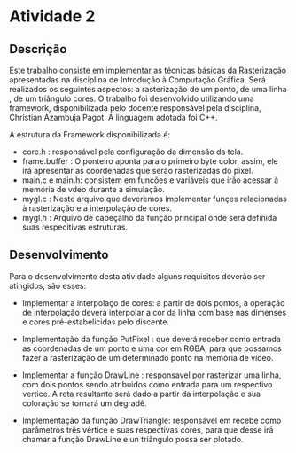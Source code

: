 
# Atividade 2 
## Descrição 

Este trabalho consiste em implementar as técnicas básicas da Rasterização apresentadas na disciplina de Introdução à Computação Gráfica. Será realizados os seguintes aspectos: a rasterização de um ponto, de uma linha , de um triângulo cores. O trabalho foi desenvolvido utilizando uma framework, disponibilizada pelo
docente responsável pela disciplina, Christian Azambuja Pagot. A linguagem adotada foi C++.

A estrutura da Framework disponibilizada é: 

- core.h : responsável pela configuração da dimensão da tela.
- frame.buffer : O ponteiro aponta para o primeiro byte color, assim, ele irá apresentar as coordenadas que serão rasterizadas do pixel.
- main.c e main.h:  consistem em funções e variáveis que irão acessar à memória de vdeo durante a simulação.
- mygl.c : Neste arquivo que deveremos implementar funçes relacionadas à rasterização e a interpolação de cores.
- mygl.h : Arquivo de cabeçalho da função principal onde será definida suas respecitivas estruturas.

## Desenvolvimento 

Para o desenvolvimento desta atividade alguns requisitos deverão ser atingidos, são esses:

- Implementar a interpolaço de cores: a partir de dois pontos, a operação de interpolação deverá interpolar a cor da linha com base nas dimenses e cores pré-estabelicidas pelo discente.

- Implementação da função PutPixel : que deverá receber como entrada as coordenadas de um ponto e uma cor em RGBA, para que possamos fazer a rasterização de um determinado ponto na memória de vídeo. 

- Implementar a função DrawLine :  responsavel por rasterizar uma linha, com dois pontos sendo atribuidos como entrada para um respectivo vertice.  A reta resultante será dado a partir da interpolação e sua coloração se tornará um degradê.

- Implementação da função DrawTriangle:  responsável em recebe como parâmetros três vértice e suas respectivas cores, para que desse irá chamar a função DrawLine e un triângulo possa ser plotado.

##
